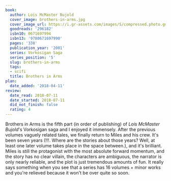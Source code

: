 ```yaml
---
book:
  author: Lois McMaster Bujold
  cover_image: brothers-in-arms.jpg
  cover_image_url: https://i.gr-assets.com/images/S/compressed.photo.goodreads.com/books/1353351698l/296182._SX98_.jpg
  goodreads: '296182'
  isbn10: 0671697994
  isbn13: '9780671697990'
  pages: '338'
  publication_year: '2001'
  series: Vorkosigan Saga
  series_position: '5'
  slug: brothers-in-arms
  tags:
  - scifi
  title: Brothers in Arms
plan:
  date_added: '2018-04-11'
review:
  date_read: 2018-07-11
  date_started: 2018-07-11
  did_not_finish: false
  rating: 4
---
```


Brothers in Arms is the fifth part (in order of publishing) of *Lois McMaster Bujold*'s Vorkosigan saga and I enjoyed it immensely. After the previous volumes vaguely related tales, we finally return to Miles and his crew. It's been seven years (!!!. Where are the stories about those years? Well, at least one later volume takes place in the space between.), and it's brilliant. Miles is still the protagonist with the most absolute forward momentum, and the story has no clear villain, the characters are ambiguous, the narrator is only nearly reliable, and the plot is just tremendous amounts of fun. It really says something when you see that a series has 16 volumes + minor works and you're relieved because it won't be over quite so soon.
